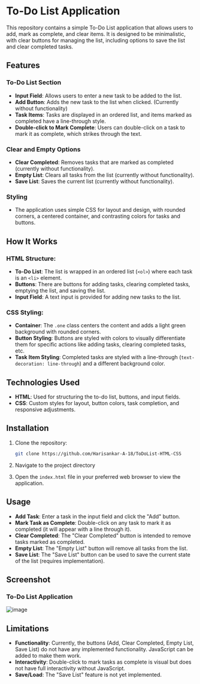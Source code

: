 # To-Do List Application

This repository contains a simple To-Do List application that allows users to add, mark as complete, and clear items. It is designed to be minimalistic, with clear buttons for managing the list, including options to save the list and clear completed tasks.

## Features

### To-Do List Section
- **Input Field**: Allows users to enter a new task to be added to the list.
- **Add Button**: Adds the new task to the list when clicked. (Currently without functionality)
- **Task Items**: Tasks are displayed in an ordered list, and items marked as completed have a line-through style.
- **Double-click to Mark Complete**: Users can double-click on a task to mark it as complete, which strikes through the text.

### Clear and Empty Options
- **Clear Completed**: Removes tasks that are marked as completed (currently without functionality).
- **Empty List**: Clears all tasks from the list (currently without functionality).
- **Save List**: Saves the current list (currently without functionality).

### Styling
- The application uses simple CSS for layout and design, with rounded corners, a centered container, and contrasting colors for tasks and buttons.
  
## How It Works

### HTML Structure:
- **To-Do List**: The list is wrapped in an ordered list (`<ol>`) where each task is an `<li>` element.
- **Buttons**: There are buttons for adding tasks, clearing completed tasks, emptying the list, and saving the list.
- **Input Field**: A text input is provided for adding new tasks to the list.

### CSS Styling:
- **Container**: The `.one` class centers the content and adds a light green background with rounded corners.
- **Button Styling**: Buttons are styled with colors to visually differentiate them for specific actions like adding tasks, clearing completed tasks, etc.
- **Task Item Styling**: Completed tasks are styled with a line-through (`text-decoration: line-through`) and a different background color.
  
## Technologies Used

- **HTML**: Used for structuring the to-do list, buttons, and input fields.
- **CSS**: Custom styles for layout, button colors, task completion, and responsive adjustments.
  
## Installation

1. Clone the repository:
    ```bash
    git clone https://github.com/Harisankar-A-18/ToDoList-HTML-CSS
    ```

2. Navigate to the project directory

3. Open the `index.html` file in your preferred web browser to view the application.

## Usage

- **Add Task**: Enter a task in the input field and click the "Add" button.
- **Mark Task as Complete**: Double-click on any task to mark it as completed (it will appear with a line through it).
- **Clear Completed**: The "Clear Completed" button is intended to remove tasks marked as completed.
- **Empty List**: The "Empty List" button will remove all tasks from the list.
- **Save List**: The "Save List" button can be used to save the current state of the list (requires implementation).

## Screenshot

### To-Do List Application
![image](https://github.com/user-attachments/assets/084adec0-6a22-4384-b532-4d2f798a4c0f)


## Limitations

- **Functionality**: Currently, the buttons (Add, Clear Completed, Empty List, Save List) do not have any implemented functionality. JavaScript can be added to make them work.
- **Interactivity**: Double-click to mark tasks as complete is visual but does not have full interactivity without JavaScript.
- **Save/Load**: The "Save List" feature is not yet implemented.

